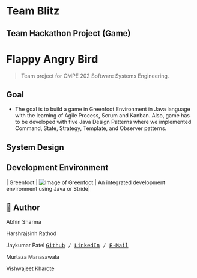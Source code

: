 # Team Blitz

## Team Hackathon Project (Game)

# Flappy Angry Bird

> Team project for CMPE 202 Software Systems Engineering.

## Goal

* The goal is to build a game in Greenfoot Environment in Java language with the learning of Agile Process, Scrum and Kanban. Also, game has to be developed with five Java Design Patterns where we implemented Command, State, Strategy, Template, and Observer patterns.

## System Design

## Development Environment 

| Greenfoot | ![Image of Greenfoot]( https://www.google.com/imgres?imgurl=https://upload.wikimedia.org/wikipedia/commons/4/43/Greenfoot_Logo.jpg&imgrefurl=https://commons.wikimedia.org/wiki/File:Greenfoot_Logo.jpg&h=429&w=354&tbnid=6TNf5PNug-zHVM:&q=greenfoot&tbnh=186&tbnw=153&usg=AFrqEzelZbnRKjZ2n8Em8k2oNfc6cpDvBg&vet=12ahUKEwjihq-A3ZPdAhXrxFQKHYfXBhoQ_B0wF3oECAgQCQ..i&docid=hORHW6QBGsR8eM&itg=1&sa=X&ved=2ahUKEwjihq-A3ZPdAhXrxFQKHYfXBhoQ_B0wF3oECAgQCQ) | An integrated development environment using Java or Stride|

## 📝 Author


 Abhin Sharma
 
 Harshrajsinh Rathod
 
 Jaykumar Patel <kbd> [Github](https://github.com/pateljay134) / [LinkedIn](https://www.linkedin.com/in/pateljay134) / [E-Mail](mailto:pateljay134@gmail.com) </kbd>
 
 Murtaza Manasawala
 
 Vishwajeet Kharote
